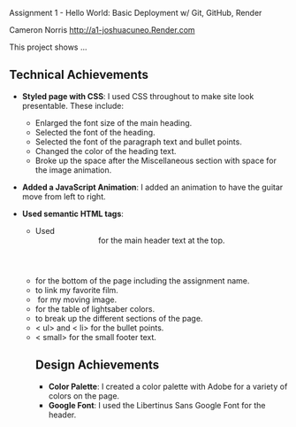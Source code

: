 Assignment 1 - Hello World: Basic Deployment w/ Git, GitHub, Render

Cameron Norris
http://a1-joshuacuneo.Render.com

This project shows ...

## Technical Achievements
- **Styled page with CSS**: I used CSS throughout to make site look presentable. These include:
    - Enlarged the font size of the main heading.
    - Selected the font of the heading.
    - Selected the font of the paragraph text and bullet points.
    - Changed the color of the heading text.
    - Broke up the space after the Miscellaneous section with space for the image animation.

- **Added a JavaScript Animation**: I added an animation to have the guitar move from left to right.

- **Used semantic HTML tags**:
    - Used <header> for the main header text at the top.
    - <footer> for the bottom of the page including the assignment name.
    - <a> to link my favorite film.
    - <img> for my moving image.
    - <table> for the table of lightsaber colors.
    - <section> to break up the different sections of the page.
    - < ul> and < li> for the bullet points.
    - < small> for the small footer text.

## Design Achievements
- **Color Palette**: I created a color palette with Adobe for a variety of colors on the page.
- **Google Font**: I used the Libertinus Sans Google Font for the header.
